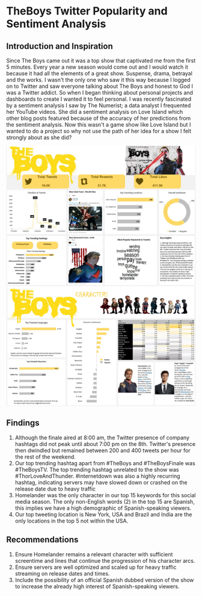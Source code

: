 # TheBoys Twitter Popularity and Sentiment Analysis
## Introduction and Inspiration

Since The Boys came out it was a top show that captivated me from the first 5 minutes. Every year a new season would come out and I would watch it because it had all the elements of a great show. Suspense, drama, betrayal and the works. I wasn't the only one who saw it this way because I logged on to Twitter and saw everyone talking about The Boys and honest to God I was a Twitter addict. So when I began thinking about personal projects and dashboards to create I wanted it to feel personal. I was recently fascinated by a sentiment analysis I saw by The Numerist; a data analyst I frequented her YouTube videos. She did a sentiment analysis on Love Island which other blog posts featured because of the accuracy of her predictions from the sentiment analysis. Now this wasn't a game show like Love Island but I wanted to do a project so why not use the path of her idea for a show I felt strongly about as she did? 

![Dashboard1](<The Boys Twitter Popularity and Sentiment Analysis Pg1.jpg>)
![Dashboard2](<The Boys Twitter Popularity and Sentiment Analysis Pg2.jpg>)


## Findings
1. Although the finale aired at 8:00 am, the Twitter presence of company hashtags did not peak until about 7:00 pm on the 8th. Twitter's presence then dwindled but remained between 200 and 400 tweets per hour for the rest of the weekend.
2. Our top trending hashtag apart from #TheBoys and #TheBoysFinale was #TheBoysTV. The top trending hashtag unrelated to the show was  #ThorLoveAndThunder. #internetdown was also a highly recurring hashtag, indicating servers may have slowed down or crashed on the release date due to heavy traffic
3. Homelander was the only character in our top 15 keywords for this social media season.  The only non-English words (2) in the top 15 are Spanish, this implies we have a high demographic of Spanish-speaking viewers.
4. Our top tweeting location is New York, USA and Brazil and India are the only locations in the top 5 not within the USA.

## Recommendations
1. Ensure Homelander remains a relevant character with sufficient screentime and lines that continue the progression of his character arcs.
2. Ensure servers are well optimized and scaled up for heavy traffic streaming on release dates and times.
3. Include the possibility of an official Spanish dubbed version of the show to increase the already high interest of Spanish-speaking viewers.
